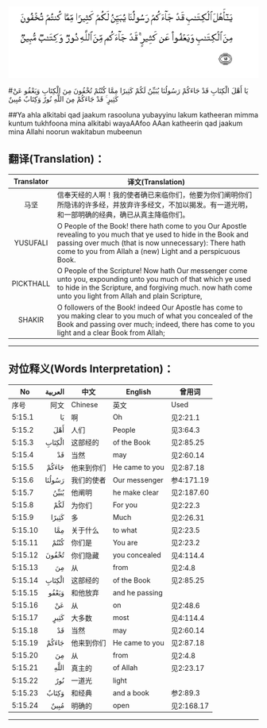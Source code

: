 ![005:015](images/005_015.gif)

#يَا أَهْلَ الْكِتَابِ قَدْ جَاءَكُمْ رَسُولُنَا يُبَيِّنُ لَكُمْ كَثِيرًا مِمَّا كُنْتُمْ تُخْفُونَ مِنَ الْكِتَابِ وَيَعْفُو عَنْ كَثِيرٍ ۚ قَدْ جَاءَكُمْ مِنَ اللَّهِ نُورٌ وَكِتَابٌ مُبِينٌ 

##Ya ahla alkitabi qad jaakum rasooluna yubayyinu lakum katheeran mimma kuntum tukhfoona mina alkitabi wayaAAfoo AAan katheerin qad jaakum mina Allahi noorun wakitabun mubeenun 

## 翻译(Translation)：

| Translator | 译文(Translation)                                            |
| :--------: | ------------------------------------------------------------ |
|    马坚    | 信奉天经的人啊！我的使者确已来临你们，他要为你们阐明你们所隐讳的许多经，并放弃许多经文，不加以揭发。有一道光明，和一部明确的经典，确已从真主降临你们。 |
|  YUSUFALI  | O People of the Book! there hath come to you Our Apostle revealing to you much that ye used to hide in the Book and passing over much (that is now unnecessary): There hath come to you from Allah a (new) Light and a perspicuous Book. |
| PICKTHALL  | O People of the Scripture! Now hath Our messenger come unto you, expounding unto you much of that which ye used to hide in the Scripture, and forgiving much. now hath come unto you light from Allah and plain Scripture, |
|   SHAKIR   | O followers of the Book! indeed Our Apostle has come to you making clear to you much of what you concealed of the Book and passing over much; indeed, there has come to you light and a clear Book from Allah; |

---

## 对位释义(Words Interpretation)：

| No   | العربية | 中文    | English | 曾用词 |
| ---- | ------: | ------- | ------- | ------ |
| 序号 |    阿文 | Chinese | 英文    | Used   |
| 5:15.1  | يَا     | 啊         | Oh             | 见2:21.1   |
| 5:15.2  | أَهْلَ    | 人们       | People         | 见3:64.3   |
| 5:15.3  | الْكِتَابِ | 这部经的   | of the Book    | 见2:85.25  |
| 5:15.4  | قَدْ     | 当然       | may            | 见2:60.14  |
| 5:15.5  | جَاءَكُمْ  | 他来到你们 | He came to you | 见2:87.18  |
| 5:15.6  | رَسُولُنَا | 我们的使者 | Our messenger  | 参4:171.19 |
| 5:15.7  | يُبَيِّنُ   | 他阐明     | he make clear  | 见2:187.60 |
| 5:15.8  | لَكُمْ    | 为你们     | For you        | 见2:22.3   |
| 5:15.9  | كَثِيرًا  | 多         | Much           | 见2:26.31  |
| 5:15.10 | مِمَّا    | 关于什么   | to what        | 见2:23.5   |
| 5:15.11 | كُنْتُمْ   | 你们是     | You are        | 见2:23.2   |
| 5:15.12 | تُخْفُونَ  | 你们隐藏   | you concealed  | 见4:114.4  |
| 5:15.13 | مِنَ     | 从         | from           | 见2:4.8    |
| 5:15.14 | الْكِتَابِ | 这部经的   | of the Book    | 见2:85.25  |
| 5:15.15 | وَيَعْفُو  | 和他放弃   | and he passing |            |
| 5:15.16 | عَنْ     | 从         | on             | 见2:48.6   |
| 5:15.17 | كَثِيرٍ   | 大多数     | most           | 见4:114.4 |
| 5:15.18 | قَدْ     | 当然       | may            | 见2:60.14  |
| 5:15.19 | جَاءَكُمْ  | 他来到你们 | He came to you | 见2:87.18  |
| 5:15.20 | مِنَ     | 从         | from           | 见2:4.8    |
| 5:15.21 | اللَّهِ   | 真主的     | of Allah       | 见2:23.17  |
| 5:15.22 | نُورٌ    | 一道光     | light          |            |
| 5:15.23 | وَكِتَابٌ  | 和经典     | and a book     | 参2:89.3   |
| 5:15.24 | مُبِينٌ   | 明确的     | open           | 见2:168.17 |

---
